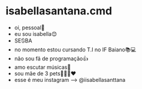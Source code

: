 # isabellasantana.cmd

- oi, pessoal👋
- eu sou isabella😊
- SE🔃BA 
- no momento estou cursando T.I no IF Baiano📚💻
- não sou fã de programação👍
- amo escutar músicas🎵
- sou mãe de 3 pets🐶🐱🐱❤
- esse é meu instagram --> @iisabellasanttana


